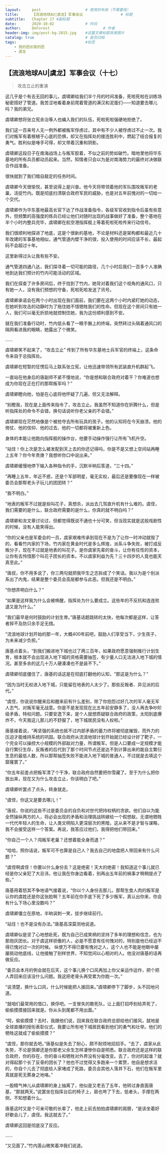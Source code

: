 ```yaml
---
layout:     post   				    # 使用的布局（不需要改）
title:      【流浪地球AU|虞龙】军事会议 				# 标题 
subtitle:   Chapter 17 #副标题
date:       2020-10-02 				# 时间
author:     DeForest 						# 作者
header-img: img/post-bg-2015.jpg 	#这篇文章标题背景图片
catalog: true 						# 是否归档
tags:								#标签
    - 我的团长我的团
    - 虞龙
---
```


## 【流浪地球AU|虞龙】军事会议（十七）
> 攻击立止的重演

这几乎是个有去无回的事儿，虞啸卿给我们半个月的时间准备，死啦死啦在训练场秘密搭好了管道。我苦涩地看着身前爬着管道的满汉和泥蛋们——知道要去哪儿吗？我的弟兄。

虞啸卿想将张立宪余治等人也编入我们的队伍，死啦死啦强硬地拒绝了。

我们这一百来号人无一例外都被叛军俘虏过，其中有不少人被俘虏过不止一次。我们对叛军有着根植于心底的恐惧，却又在指挥处的接连胜利中，燃起了结合报复的勇气。胜利似是唾手可得，却又带着沉重和阴影。

虞啸卿这段日子在南海战场上与叛军胶着，不似之前的势如破竹。暗地里他将华东基地的所有兵员都动员起来。当然，知情者只会以为是对南海势力的最终对决做联合作战准备。

很快就到了我们暗自敲定的任务时间。

虞啸卿今天很愉悦，甚至说得上是兴奋。他今天将带领着他的军队围攻叛军的老巢，活捉竹内。既是彻底扫清联合政府军民的威胁，也是对五年前愧对的一切给一个交代。

虞啸卿作为华东基地最高长官下达了作战准备指令，各级军官收到指令后虽有些意外，但频繁的高强度的练兵已经让他们对随时出现的战事做好了准备，整个基地在半个小时内整兵完毕，虞啸卿在航空港指挥舰上等着死啦死啦传来行动信号。

我们很顺利地探进了地底，这是个很新的基地，不论是材料还是架构都和最近几十年改建的军事基地相似，通气管道内壁干净的很，投入使用的时间应该不长，最起码不会超过十年。

这里新得过头让我有些不安。

通气管道四通八达，我们探寻着一切可能的路径，几个小时后我们一百多个人准确地到达我们预计的竹内可能活动的区域。

我们在探查了许多房间后，终于找到了竹内，她背对着我们这个视角的通风口，只有她一人，没有我们预想的守备，死啦死啦发送了讯号。

虞啸卿承诺会在两个小时出现在我们面前，我们要在这两个小时内紧盯她的动态，在她听到攻击的动静时为了拖住她不惜牺牲我们的性命。但现在这个房间只有她一人，我们可以毫无折损地就控制住她，我为这份顺利感到不安。

就在我们准备行动时，竹内低头看了一眼手腕上的终端，突然转过头隔着通风口的隔网看进我的眼睛，她露出了个微笑。

……

虞啸卿笑不起来了，“攻击立止” 传到了所有华东基地士兵军官的终端上，这条命令来自于总指挥处。

虞啸卿在短暂的怔愣后马上联系张立宪，让他迅速带领所有武装直升机群起飞。

一直站在他身后的唐副师不紧不慢地说，“你是想和联合政府对着干？你难道也想成为你现在正在打的那帮叛军吗？”

虞啸卿瞪向他，怕是在心底将他怀疑了几遍，但又无法解释。

“别瞪我，现在是上面传来指令了，攻击立止。我虽然不知道你在折腾什么，但是听指挥处的命令不会错，换句话说听你老父亲的不会错。”

虞啸卿现在茫然地像是个被抢夺去所有玩具的孩子。他的认知将在今天崩溃。他的倚仗、他的信仰、他的过去、他的一切都将被重新上色。

身体的本能让他跑向指挥舰的操作台，他要手动操作强行让所有飞机升空。

“站住！你上次是怎么被发配到天上去的你还记得吗，你是不是又想上空间站再睡上五年？你今年贵庚？我想听你口中说出来。”

虞啸卿缓慢地停下输入各种指令的手，沉默半晌后答道，“三十四。”

“再睡上五年，年近不惑，还是个军部明星，毫无实权，最后还是要像现在一样被委员会那帮老头子玩儿的团团转？”

“我不明白。”

“地表的叛军不过就是些叫花子，真想杀，派出去几驾直升机有什么难的。虞侄，我们需要的是什么，联合政府需要的是什么，你真的就不明白吗？”

虞啸卿和龙文章讨论过，但都觉得既说不通也十分可笑，但当现实就是这般戏剧性的时候，没有人能笑得出。

“你的父亲也是军委会的一员，虞家艰难传承到现在不是为了让你一时冲动就毁了的，看看竹内家的下场，竹内家在黄金时代是多么辉煌，派系斗争失败，被打成反叛分子，现在不过就是地表的叫花子。是你虞家先辈的奋斗，让你有任性的资本，让你有去怜惜那个叫花子团长的资本。不以虞家利益为先？三十四岁的人竟也能天真至此。”

“唐叔，你不用多说了，你三两句就把我毕生之志拆成了个笑话。我以为是个别派系出了内鬼，结果是整个委员会高层都参与此恶。但我还是不明白。”

“你想弄明白什么？”

“如果是这样我为什么会被唤醒，指挥处为什么要成立。这些年的不反抗和连连败退又是为什么。”

“我们最早是何时鼓励的计划生育。”唐基话题跳转的太快，他每次都是这样，让答者猝不及防只余手足无措。

“流浪地球计划开始的那一年，大概400年前吧，鼓励人们享受当下，少生孩子，为未来减少负担。”

唐基点着头，“到我们搬进地下城也过了两三百年，如果政府愿意强制推行计划生育，根本就不会出现进入地下城的资格需要抽签，有少量人口无法进入地下城的情况。甚至多余的这几十万人硬凑凑也不是装不下。”

虞啸卿彻底僵住了，唐基的话这是在彻底打翻他的认知，“那这是为什么？”

“因为当时无权进入地下城，只能留在地表的人太少了。那些反叛者、异见派的后代。”

“虞侄，你说说你醒来后和醒来前有什么差别，除了你抱怨过好几次的军人毫无军人志气、对叛军毫无战意。你是不是发现现在比五年前安静多了，没人再去争吵阶级矛盾，特权问题。只要安逸下来，是个人就想质疑联合政府的政策，太阳到底爆炸不，今天我这儿那儿的不舒服了，地下城居民没有人权啦。”

唐基接着说，“再坚强的系统也抵不过内部矛盾的蓄力终将被彻底摧毁，而外力的压迫才能维持系统的巩固。联合政府从流浪地球计划开始就已经设计好了靶子，一个完全可以操控大小规模的外部敌对力量，所谓叛军。但是人口要成一定规模才能自行繁衍生存，反叛者的后代到了那个时间节点还是达不到计算出来的能自主繁衍生息的最低人数，所以那帮抽签失败不能进入地下城的普通人，不过就是去填这个窟窿罢了。”

“你五年前差点把叛军清了个干净，联合政府自然要把你雪藏了。至于为什么把你放出来，现在又为什么攻击立止，你该明白了吧。”

虞啸卿听罢点了点头，转身就走。

“虞侄，你这又是要去哪儿！”

”唐叔，你说的这些不过是委员会的自负和对世代把持权柄的贪欲。他们自以为能全然操纵两方的人，将必会出现的矛盾和治理挑战转嫁给一个假想敌，无谓地牺牲一代代年轻人的生命，让人类文明陷入更深层次的黑暗，这从来不是才智与谋略，我不会接受这样一个答案。再说，我答应过他们，我得把他们带回来。”

“你自己一个人？闯叛军老巢？还想着能全身而退？”

“哈哈，照你话说，叛军可不也算是自己人？我去自己的地盘把人带回来有什么问题？”

“虞侄啊虞侄！你要以什么身份去？这是绝密！天大的绝密！我知道这个事儿就已经是你父亲犯了大忌讳，他让我在你身边看着，别再出五年前的祸事才稍稍提点了些。”

唐基用着怒其不争地语气接着说，“你以个人身份去那儿，那帮生食人肉的叛军是认你的虞姓还是你这张脸啊？五年前在你手底下死了多少叛军，真认出你来，你会有什么下场心里没数吗？”

虞啸卿僵立在原地，半晌讽刺一笑，拔步继续前行。

“站住！也不是没有办法。”唐基高深莫测地说道。

虞啸卿似是坚了心地想赴死，既为自己已成笑柄的坚持了多年的理想和信念，也为那炮灰团长。对于虞这样骄傲的人，必是不愿意有任何愧对的，特别是他已经迫不得已愧对过一次的时候。 纵使万不得已要有愧对之人，这个人也不能是他眼中屡屡挑动他底线，让他接触了别样世界，不知觉间以心相对的人。他没对唐基的话再做反应。

“委员会本月的例会就在后天，这个事儿换个口风再加上你父亲运作运作，把个把人弄回来应该没什么问题。我这把老骨头再受累为你跑一次。”

“说清楚，换什么口风，什么时候能把人接回来。”虞啸卿停下了脚步，头不回地问道。

“就咱们最常用的借口，换俘吧。一支冒失的敢死队，让上面打招呼别给弄死了，偷偷摸摸接回来就是。你从头到尾都不用出面。”

“呵，偷偷摸摸？去时，我跟他们说，回来我在联合政府总部给他们接风，就地是全球直播的授衔表彰仪式，我要让所有地下城居民看到他们的勇气和壮举。他们的牺牲这就成了偷偷摸摸？”

“虞侄，那你就去吧。”唐基似是失去了耐心，颇不耐烦地招招手。“去了，虞家从此失势，不论是慎卿还是你那老父余生怎样凄惨你自是明悉。联合政府还是这样的联合政府，你的存在，你的奋斗和牺牲对外界没有分毫改变。去了，你对的起谁？就对得起那个长了反骨的团长了？他也不过觉得又多跑来一个累赘，他自是想求活的，你自个儿去了彻底给人家堵成了死路，委员会其他人落井下石，他们在叛军里真就是死无葬身之地咯。”

一股精气神儿从虞啸卿的身上抽离了，他似是又老去了五年，他转过身直面唐基，“那就两天。”说罢坐在指挥台后的椅子上，肩也垮了下去，低者头，手撑在两侧，不知想着什么。

唐基这时又是个可亲可敬的长辈了，他走上前去拍拍虞啸卿的肩膀，“是该坐着好好歇会儿了，虞侄。我这就去了。”

虞啸卿这回是彻底没了反应。

……

“又见面了。”竹内莲山微笑着冲我们说道。
